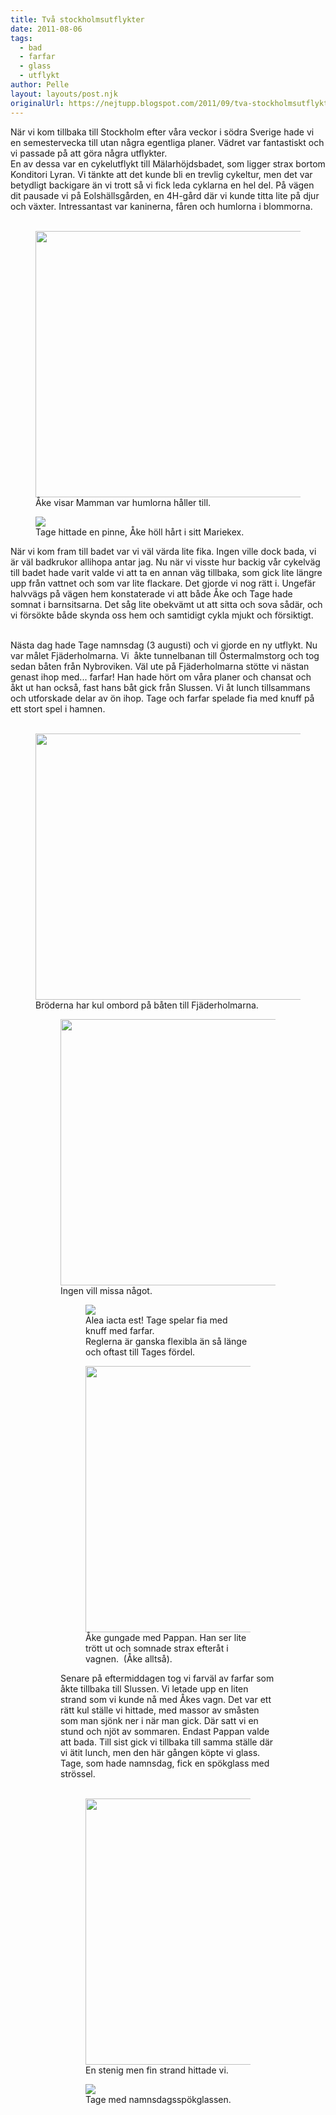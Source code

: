 ```yaml
---
title: Två stockholmsutflykter
date: 2011-08-06
tags: 
  - bad
  - farfar
  - glass
  - utflykt	
author: Pelle
layout: layouts/post.njk
originalUrl: https://nejtupp.blogspot.com/2011/09/tva-stockholmsutflykter.html
---
```


När vi kom tillbaka till Stockholm efter våra veckor i södra Sverige hade vi en semestervecka till utan några egentliga planer. Vädret var fantastiskt och vi passade på att göra några utflykter.</div><br>En av dessa var en cykelutflykt till Mälarhöjdsbadet, som ligger strax bortom Konditori Lyran. Vi tänkte att det kunde bli en trevlig cykeltur, men det var betydligt backigare än vi trott så vi fick leda cyklarna en hel del. På vägen dit pausade vi på Eolshällsgården, en 4H-gård där vi kunde titta lite på djur och växter. Intressantast var kaninerna, fåren och humlorna i blommorna.<br><br>

<figure>
	<img src="../../../img/2011/08/Utflykt+till+badet+i+Breda%25CC%2588ng-IMG_1430.jpg" width="426">
	<figcaption>Åke visar Mamman var humlorna håller till.</figcaption>
</figure>

<figure>
	<img src="../../../img/2011/08/Utflykt+till+badet+i+Breda%25CC%2588ng-IMG_1438.jpg">
	<figcaption>Tage hittade en pinne, Åke höll hårt i sitt Mariekex.</figcaption>
</figure>När vi kom fram till badet var vi väl värda lite fika. Ingen ville dock bada, vi är väl badkrukor allihopa antar jag. Nu när vi visste hur backig vår cykelväg till badet hade varit valde vi att ta en annan väg tillbaka, som gick lite längre upp från vattnet och som var lite flackare. Det gjorde vi nog rätt i. Ungefär halvvägs på vägen hem konstaterade vi att både Åke och Tage hade somnat i barnsitsarna. Det såg lite obekvämt ut att sitta och sova sådär, och vi försökte både skynda oss hem och samtidigt cykla mjukt och försiktigt.
<br><br>

Nästa dag hade Tage namnsdag (3 augusti) och vi gjorde en ny utflykt. Nu var målet Fjäderholmarna. Vi  åkte tunnelbanan till Östermalmstorg och tog sedan båten från Nybroviken. Väl ute på Fjäderholmarna stötte vi nästan genast ihop med... farfar! Han hade hört om våra planer och chansat och åkt ut han också, fast hans båt gick från Slussen. Vi åt lunch tillsammans och utforskade delar av ön ihop. Tage och farfar spelade fia med knuff på ett stort spel i hamnen.<br><br>

<figure>
	<img src="../../../img/2011/08/Fja%25CC%2588derholmarna-_MG_7965.jpg" width="426">
	<figcaption>Bröderna har kul ombord på båten till Fjäderholmarna.</figcaption>


<figure>
	<img src="../../../img/2011/08/Fja%25CC%2588derholmarna-_MG_7968.jpg" width="426">
	<figcaption>Ingen vill missa något.</figcaption>


<figure>
	<img src="../../../img/2011/08/Fja%25CC%2588derholmarna-_MG_7974.jpg">
	<figcaption>Alea iacta est! Tage spelar fia med knuff med farfar. <br>Reglerna är ganska flexibla än så länge och oftast till Tages fördel.</figcaption>
</figure>

<figure>
	<img src="../../../img/2011/08/Fja%25CC%2588derholmarna-_MG_7971.jpg" width="426">
	<figcaption>Åke gungade med Pappan. Han ser lite <br>trött ut och somnade strax efteråt i vagnen.  (Åke alltså).</figcaption>
</figure>Senare på eftermiddagen tog vi farväl av farfar som åkte tillbaka till Slussen. Vi letade upp en liten strand som vi kunde nå med Åkes vagn. Det var ett rätt kul ställe vi hittade, med massor av småsten som man sjönk ner i när man gick. Där satt vi en stund och njöt av sommaren. Endast Pappan valde att bada. Till sist gick vi tillbaka till samma ställe där vi ätit lunch, men den här gången köpte vi glass. Tage, som hade namnsdag, fick en spökglass med strössel.<br><br>

<figure>
	<img src="../../../img/2011/08/Fja%25CC%2588derholmarna-_MG_7984.jpg" width="426">
	<figcaption>En stenig men fin strand hittade vi.</figcaption>
</figure>

<figure>
	<img src="../../../img/2011/08/Fja%25CC%2588derholmarna-_MG_7988.jpg">
	<figcaption>Tage med namnsdagsspökglassen.</figcaption>
</figure>
